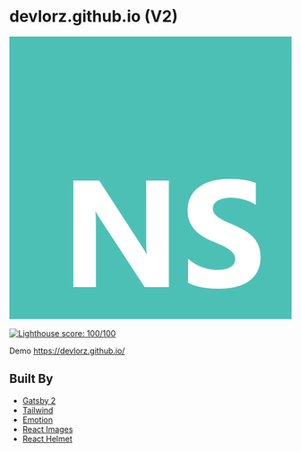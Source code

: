 # devlorz.github.io (V2)

![alt text](https://github.com/devlorz/devlorz-v2-3/blob/master/src/assets/icon.png "Devlorz")

[![Lighthouse score: 100/100](https://lighthouse-badge.appspot.com/?score=100&category=PWA)](https://github.com/ebidel/lighthouse-badge)

Demo https://devlorz.github.io/

## Built By
- [Gatsby 2](https://github.com/gatsbyjs/gatsby)
- [Tailwind](https://github.com/tailwindcss/tailwindcss)
- [Emotion](https://github.com/emotion-js/emotion)
- [React Images](https://github.com/jossmac/react-images)
- [React Helmet](https://github.com/nfl/react-helmet)
